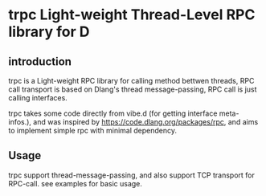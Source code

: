 # trpc Light-weight Thread-Level RPC library for D

## introduction

trpc is a Light-weight RPC library for calling method bettwen threads, RPC call transport
is based on Dlang's thread message-passing, RPC call is just calling interfaces.

trpc takes some code directly from vibe.d (for getting interface meta-infos.), and was inspired by https://code.dlang.org/packages/rpc, and aims to implement simple rpc with minimal dependency.

## Usage

trpc support thread-message-passing, and also support TCP transport for RPC-call. see examples for 
basic usage.
